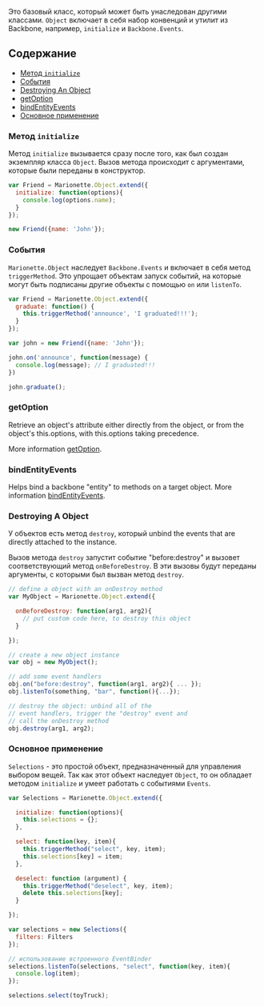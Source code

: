 Это базовый класс, который может быть унаследован другими классами. `Object` включает 
в себя набор конвенций и утилит из Backbone, например, `initialize` и `Backbone.Events`.

## Содержание

* [Метод `initialize`](#initialize)
* [События](#events)
* [Destroying An Object](#destroying-a-object)
* [getOption](#getoption)
* [bindEntityEvents](#bindentityevents)
* [Основное применение](#basic-use)


### Метод `initialize`

Метод `initialize` вызывается сразу после того, как был создан экземпляр класса `Object`. 
Вызов метода происходит с аргументами, которые были переданы в конструктор.

```js
var Friend = Marionette.Object.extend({
  initialize: function(options){
    console.log(options.name);
  }
});

new Friend({name: 'John'});
```

### События

`Marionette.Object` наследует `Backbone.Events` и включает в себя метод `triggerMethod`.
Это упрощает объектам запуск событий, на которые могут быть подписаны другие объекты 
с помощью `on` или `listenTo`.

```js
var Friend = Marionette.Object.extend({
  graduate: function() {
    this.triggerMethod('announce', 'I graduated!!!');
  }
});

var john = new Friend({name: 'John'});

john.on('announce', function(message) {
  console.log(message); // I graduated!!!
})

john.graduate();
```

### getOption

Retrieve an object's attribute either directly from the object, or from the object's this.options, with this.options taking precedence.

More information [getOption](./marionette.functions.md).

### bindEntityEvents

Helps bind a backbone "entity" to methods on a target object. More information [bindEntityEvents](./marionette.functions.md).

### Destroying A Object

У объектов есть метод `destroy`, который unbind the events that are directly attached to the instance.

Вызов метода `destroy` запустит событие "before:destroy" и вызовет соответствующий метод `onBeforeDestroy`. 
В эти вызовы будут переданы аргументы, с которыми был вызван метод `destroy`.

```js
// define a object with an onDestroy method
var MyObject = Marionette.Object.extend({

  onBeforeDestroy: function(arg1, arg2){
    // put custom code here, to destroy this object
  }

});

// create a new object instance
var obj = new MyObject();

// add some event handlers
obj.on("before:destroy", function(arg1, arg2){ ... });
obj.listenTo(something, "bar", function(){...});

// destroy the object: unbind all of the
// event handlers, trigger the "destroy" event and
// call the onDestroy method
obj.destroy(arg1, arg2);
```

### Основное применение

`Selections` - это простой объект, предназначенный для управления выбором вещей.
Так как этот объект наследует `Object`, то он обладает методом `initialize` и умеет 
работать с событиями `Events`.

```js
var Selections = Marionette.Object.extend({

  initialize: function(options){
    this.selections = {};
  },

  select: function(key, item){
    this.triggerMethod("select", key, item);
    this.selections[key] = item;
  },

  deselect: function (argument) {
    this.triggerMethod("deselect", key, item);
    delete this.selections[key];
  }

});

var selections = new Selections({
  filters: Filters
});

// использование встроенного EventBinder
selections.listenTo(selections, "select", function(key, item){
  console.log(item);
});

selections.select(toyTruck);
```
